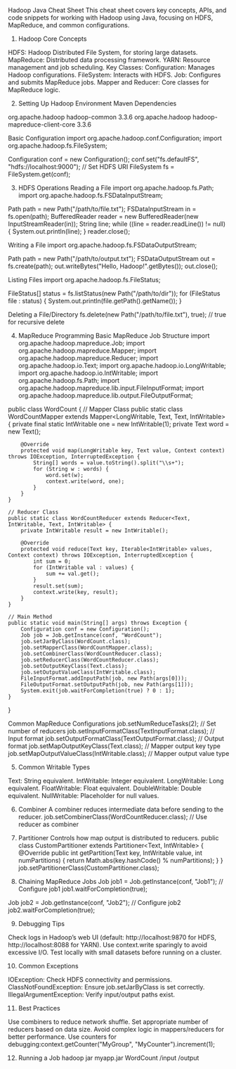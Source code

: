 Hadoop Java Cheat Sheet
This cheat sheet covers key concepts, APIs, and code snippets for working with Hadoop using Java, focusing on HDFS, MapReduce, and common configurations.
1. Hadoop Core Concepts

HDFS: Hadoop Distributed File System, for storing large datasets.
MapReduce: Distributed data processing framework.
YARN: Resource management and job scheduling.
Key Classes:
Configuration: Manages Hadoop configurations.
FileSystem: Interacts with HDFS.
Job: Configures and submits MapReduce jobs.
Mapper and Reducer: Core classes for MapReduce logic.



2. Setting Up Hadoop Environment
Maven Dependencies
<dependencies>
    <dependency>
        <groupId>org.apache.hadoop</groupId>
        <artifactId>hadoop-common</artifactId>
        <version>3.3.6</version>
    </dependency>
    <dependency>
        <groupId>org.apache.hadoop</groupId>
        <artifactId>hadoop-mapreduce-client-core</artifactId>
        <version>3.3.6</version>
    </dependency>
</dependencies>

Basic Configuration
import org.apache.hadoop.conf.Configuration;
import org.apache.hadoop.fs.FileSystem;

Configuration conf = new Configuration();
conf.set("fs.defaultFS", "hdfs://localhost:9000"); // Set HDFS URI
FileSystem fs = FileSystem.get(conf);

3. HDFS Operations
Reading a File
import org.apache.hadoop.fs.Path;
import org.apache.hadoop.fs.FSDataInputStream;

Path path = new Path("/path/to/file.txt");
FSDataInputStream in = fs.open(path);
BufferedReader reader = new BufferedReader(new InputStreamReader(in));
String line;
while ((line = reader.readLine()) != null) {
    System.out.println(line);
}
reader.close();

Writing a File
import org.apache.hadoop.fs.FSDataOutputStream;

Path path = new Path("/path/to/output.txt");
FSDataOutputStream out = fs.create(path);
out.writeBytes("Hello, Hadoop!".getBytes());
out.close();

Listing Files
import org.apache.hadoop.fs.FileStatus;

FileStatus[] status = fs.listStatus(new Path("/path/to/dir"));
for (FileStatus file : status) {
    System.out.println(file.getPath().getName());
}

Deleting a File/Directory
fs.delete(new Path("/path/to/file.txt"), true); // true for recursive delete

4. MapReduce Programming
Basic MapReduce Job Structure
import org.apache.hadoop.mapreduce.Job;
import org.apache.hadoop.mapreduce.Mapper;
import org.apache.hadoop.mapreduce.Reducer;
import org.apache.hadoop.io.Text;
import org.apache.hadoop.io.LongWritable;
import org.apache.hadoop.io.IntWritable;
import org.apache.hadoop.fs.Path;
import org.apache.hadoop.mapreduce.lib.input.FileInputFormat;
import org.apache.hadoop.mapreduce.lib.output.FileOutputFormat;

public class WordCount {
    // Mapper Class
    public static class WordCountMapper extends Mapper<LongWritable, Text, Text, IntWritable> {
        private final static IntWritable one = new IntWritable(1);
        private Text word = new Text();

        @Override
        protected void map(LongWritable key, Text value, Context context) throws IOException, InterruptedException {
            String[] words = value.toString().split("\\s+");
            for (String w : words) {
                word.set(w);
                context.write(word, one);
            }
        }
    }

    // Reducer Class
    public static class WordCountReducer extends Reducer<Text, IntWritable, Text, IntWritable> {
        private IntWritable result = new IntWritable();

        @Override
        protected void reduce(Text key, Iterable<IntWritable> values, Context context) throws IOException, InterruptedException {
            int sum = 0;
            for (IntWritable val : values) {
                sum += val.get();
            }
            result.set(sum);
            context.write(key, result);
        }
    }

    // Main Method
    public static void main(String[] args) throws Exception {
        Configuration conf = new Configuration();
        Job job = Job.getInstance(conf, "WordCount");
        job.setJarByClass(WordCount.class);
        job.setMapperClass(WordCountMapper.class);
        job.setCombinerClass(WordCountReducer.class);
        job.setReducerClass(WordCountReducer.class);
        job.setOutputKeyClass(Text.class);
        job.setOutputValueClass(IntWritable.class);
        FileInputFormat.addInputPath(job, new Path(args[0]));
        FileOutputFormat.setOutputPath(job, new Path(args[1]));
        System.exit(job.waitForCompletion(true) ? 0 : 1);
    }
}

Common MapReduce Configurations
job.setNumReduceTasks(2); // Set number of reducers
job.setInputFormatClass(TextInputFormat.class); // Input format
job.setOutputFormatClass(TextOutputFormat.class); // Output format
job.setMapOutputKeyClass(Text.class); // Mapper output key type
job.setMapOutputValueClass(IntWritable.class); // Mapper output value type

5. Common Writable Types

Text: String equivalent.
IntWritable: Integer equivalent.
LongWritable: Long equivalent.
FloatWritable: Float equivalent.
DoubleWritable: Double equivalent.
NullWritable: Placeholder for null values.

6. Combiner
A combiner reduces intermediate data before sending to the reducer.
job.setCombinerClass(WordCountReducer.class); // Use reducer as combiner

7. Partitioner
Controls how map output is distributed to reducers.
public class CustomPartitioner extends Partitioner<Text, IntWritable> {
    @Override
    public int getPartition(Text key, IntWritable value, int numPartitions) {
        return Math.abs(key.hashCode() % numPartitions);
    }
}
job.setPartitionerClass(CustomPartitioner.class);

8. Chaining MapReduce Jobs
Job job1 = Job.getInstance(conf, "Job1");
// Configure job1
job1.waitForCompletion(true);

Job job2 = Job.getInstance(conf, "Job2");
// Configure job2
job2.waitForCompletion(true);

9. Debugging Tips

Check logs in Hadoop’s web UI (default: http://localhost:9870 for HDFS, http://localhost:8088 for YARN).
Use context.write sparingly to avoid excessive I/O.
Test locally with small datasets before running on a cluster.

10. Common Exceptions

IOException: Check HDFS connectivity and permissions.
ClassNotFoundException: Ensure job.setJarByClass is set correctly.
IllegalArgumentException: Verify input/output paths exist.

11. Best Practices

Use combiners to reduce network shuffle.
Set appropriate number of reducers based on data size.
Avoid complex logic in mappers/reducers for better performance.
Use counters for debugging:context.getCounter("MyGroup", "MyCounter").increment(1);



12. Running a Job
hadoop jar myapp.jar WordCount /input /output
